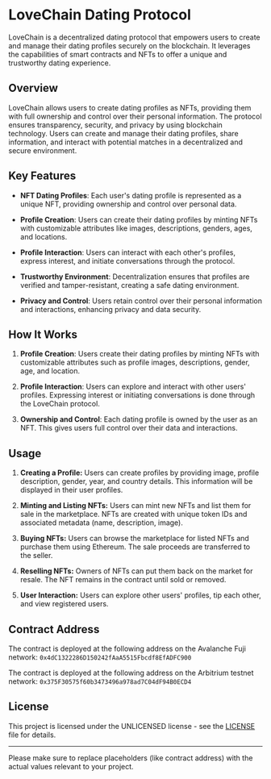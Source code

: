 # LoveChain Dating Protocol

LoveChain is a decentralized dating protocol that empowers users to create and manage their dating profiles securely on the blockchain. It leverages the capabilities of smart contracts and NFTs to offer a unique and trustworthy dating experience.

## Overview

LoveChain allows users to create dating profiles as NFTs, providing them with full ownership and control over their personal information. The protocol ensures transparency, security, and privacy by using blockchain technology. Users can create and manage their dating profiles, share information, and interact with potential matches in a decentralized and secure environment.

## Key Features

- **NFT Dating Profiles**: Each user's dating profile is represented as a unique NFT, providing ownership and control over personal data.

- **Profile Creation**: Users can create their dating profiles by minting NFTs with customizable attributes like images, descriptions, genders, ages, and locations.

- **Profile Interaction**: Users can interact with each other's profiles, express interest, and initiate conversations through the protocol.

- **Trustworthy Environment**: Decentralization ensures that profiles are verified and tamper-resistant, creating a safe dating environment.

- **Privacy and Control**: Users retain control over their personal information and interactions, enhancing privacy and data security.

## How It Works

1. **Profile Creation**: Users create their dating profiles by minting NFTs with customizable attributes such as profile images, descriptions, gender, age, and location.

2. **Profile Interaction**: Users can explore and interact with other users' profiles. Expressing interest or initiating conversations is done through the LoveChain protocol.

3. **Ownership and Control**: Each dating profile is owned by the user as an NFT. This gives users full control over their data and interactions.


## Usage

1. **Creating a Profile:** Users can create profiles by providing image, profile description, gender, year, and country details. This information will be displayed in their user profiles.

2. **Minting and Listing NFTs:** Users can mint new NFTs and list them for sale in the marketplace. NFTs are created with unique token IDs and associated metadata (name, description, image).

3. **Buying NFTs:** Users can browse the marketplace for listed NFTs and purchase them using Ethereum. The sale proceeds are transferred to the seller.

4. **Reselling NFTs:** Owners of NFTs can put them back on the market for resale. The NFT remains in the contract until sold or removed.

5. **User Interaction:** Users can explore other users' profiles, tip each other, and view registered users.

## Contract Address

The contract is deployed at the following address on the Avalanche Fuji network: `0x4dC1322286D150242fAaA5515Fbcdf8EfADFC900`

The contract is deployed at the following address on the Arbitrium testnet network: `0x375F30575f60b3473496a978ad7C04dF94B0ECD4`

## License

This project is licensed under the UNLICENSED license - see the [LICENSE](./LICENSE) file for details.

---

Please make sure to replace placeholders (like contract address) with the actual values relevant to your project.